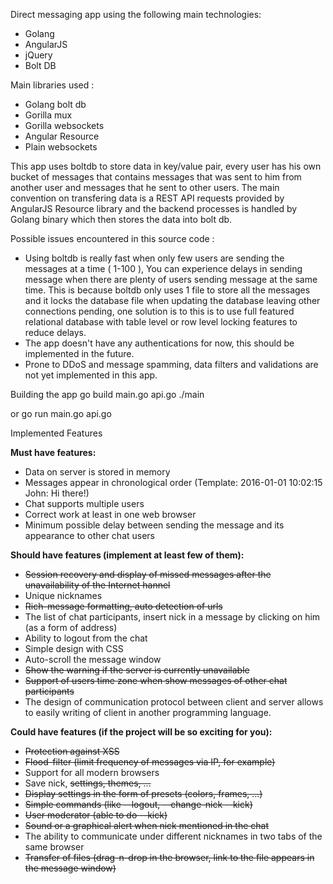 Direct messaging app using the following main technologies:
- Golang
- AngularJS
- jQuery
- Bolt DB

Main libraries used :
- Golang bolt db
- Gorilla mux
- Gorilla websockets
- Angular Resource
- Plain websockets

This app uses boltdb to store data in key/value pair, every user has his own bucket of messages that contains messages that was sent to him from another user and messages that he sent to other users.
The main convention on transfering data is a REST API requests provided by AngularJS Resource library and the backend processes is handled by Golang binary which then stores the data into bolt db.

Possible issues encountered in this source code :
- Using boltdb is really fast when only few users are sending the messages at a time ( 1-100 ), You can experience delays in sending message when there are plenty of users sending message at the same time. This is because boltdb only uses 1 file to store all the messages and it locks the database file when updating the database leaving other connections pending, one solution is to this is to use full featured relational database with table level or row level locking features to reduce delays.
- The app doesn't have any authentications for now, this should be implemented in the future.
- Prone to DDoS and message spamming, data filters and validations are not yet implemented in this app.

Building the app
go build main.go api.go
./main

or
go run main.go api.go


Implemented Features

**Must have features:**
- Data on server is stored in memory
- Messages appear in chronological order (Template: 2016-01-01 10:02:15 John: Hi there!)
- Chat supports multiple users
- Correct work at least in one web browser
- Minimum possible delay between sending the message and its appearance to other chat users

**Should have features (implement at least few of them):**
- ~~Session recovery and display of missed messages after the unavailability of the Internet hannel~~
- Unique nicknames
- ~~Rich-message formatting, auto detection of urls~~
- The list of chat participants, insert nick in a message by clicking on him (as a form of address)
- Ability to logout from the chat
- Simple design with CSS
- Auto-scroll the message window
- ~~Show the warning if the server is currently unavailable~~
- ~~Support of users time zone when show messages of other chat participants~~
- The design of communication protocol between client and server allows to easily writing of client in another programming language.

**Could have features (if the project will be so exciting for you):**
- ~~Protection against XSS~~
- ~~Flood-filter (limit frequency of messages via IP, for example)~~
- Support for all modern browsers
- Save nick, ~~settings, themes, ...~~
- ~~Display settings in the form of presets (colors, frames, ...)~~
- ~~Simple commands (like --logout, --change-nick --kick)~~
- ~~User moderator (able to do --kick)~~
- ~~Sound or a graphical alert when nick mentioned in the chat~~
- The ability to communicate under different nicknames in two tabs of the same browser
- ~~Transfer of files (drag-n-drop in the browser, link to the file appears in the message window)~~

